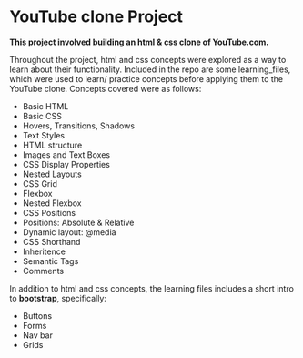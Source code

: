 # YouTube clone Project

**This project involved building an html & css clone of YouTube.com.** 

Throughout the project, html and css concepts were explored as a way to learn about their functionality. Included in the repo are some learning_files, which were used to learn/ practice concepts before applying them to the YouTube clone. Concepts covered were as follows:

<ul>
    <li>Basic HTML</li>
    <li>Basic CSS</li>
    <li>Hovers, Transitions, Shadows</li>
    <li>Text Styles</li>
    <li>HTML structure</li>
    <li>Images and Text Boxes</li>
    <li>CSS Display Properties</li>
    <li>Nested Layouts</li>
    <li>CSS Grid</li>
    <li>Flexbox</li>
    <li>Nested Flexbox</li>
    <li>CSS Positions</li>
    <li>Positions: Absolute & Relative</li>
    <li>Dynamic layout: @media</li>
    <li>CSS Shorthand</li>
    <li>Inheritence</li>
    <li>Semantic Tags</li>
    <li>Comments</li>
</ul>


In addition to html and css concepts, the learning files includes a short intro to **bootstrap**, specifically:

<ul>
    <li>Buttons</li>
    <li>Forms</li>
    <li>Nav bar</li>
    <li>Grids</li>
</ul>